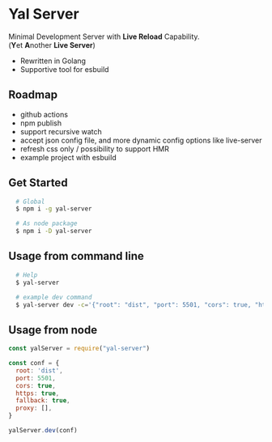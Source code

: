 Yal Server
===========

Minimal Development Server with **Live Reload** Capability.  
(**Y**et **A**nother **Live Server**)

- Rewritten in Golang
- Supportive tool for esbuild

Roadmap
--------

- github actions
- npm publish
- support recursive watch
- accept json config file, and more dynamic config options like live-server
- refresh css only / possibility to support HMR
- example project with esbuild

Get Started
------------

```bash
  # Global
  $ npm i -g yal-server

  # As node package
  $ npm i -D yal-server
```

Usage from command line
-----------------------

```bash
  # Help
  $ yal-server

  # example dev command
  $ yal-server dev -c='{"root": "dist", "port": 5501, "cors": true, "https": true, "fallback": true, "proxy": [{"prefix": "/api", "target": "https://backend", "changeOrigin": true}]}'
```

Usage from node
---------------

```javascript
const yalServer = require("yal-server")

const conf = {
  root: 'dist',
  port: 5501,
  cors: true,
  https: true,
  fallback: true,
  proxy: [],
}

yalServer.dev(conf)
```
